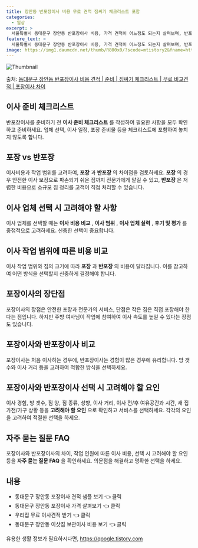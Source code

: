 ```yaml
---
title: 장안동 반포장이사 비용 무료 견적 짐싸기 체크리스트 포함
categories:
  - 일상
excerpt: >
  서울특별시 동대문구 장안동 반포장이사 비용, 가격 견적이 어느정도 되는지 살펴보며, 반포장이사를 준비함에 있어 짐싸기 준비 체크리스트가 무엇인지 보겠습니다. 마지막으로 포장이사와 차이점을 통해 무료 비교견적으로 어떤 것이 더 합리적인 선택인지 공유 드립니다.동대문구 장안동 포장이사 견적 샘플 보기 👈 클릭동대문구 장안동 포장이사 가격 살펴보기 👈 클릭동대문구 장안동 반포장이사 평균 이사 비용평수동대문구 장안동 평균 이사 비용원룸 이사9평 이하 (1톤)30만원~투룸/쓰리룸 이사16평 ~ 20평 (2.5톤)80만원~쓰리룸 이사21평 (5톤) ~110만원~우리집 무료 이사견적 받기 👈 클릭포장 vs 반포장: 어떤 이사 방식을 선택해야 할까?이사비용과 작업 범위를 고려하여 포장과 반포장의 차이를 알아보자...
feature_text: >
  서울특별시 동대문구 장안동 반포장이사 비용, 가격 견적이 어느정도 되는지 살펴보며, 반포장이사를 준비함에 있어 짐싸기 준비 체크리스트가 무엇인지 보겠습니다. 마지막으로 포장이사와 차이점을 통해 무료 비교견적으로 어떤 것이 더 합리적인 선택인지 공유 드립니다.동대문구 장안동 포장이사 견적 샘플 보기 👈 클릭동대문구 장안동 포장이사 가격 살펴보기 👈 클릭동대문구 장안동 반포장이사 평균 이사 비용평수동대문구 장안동 평균 이사 비용원룸 이사9평 이하 (1톤)30만원~투룸/쓰리룸 이사16평 ~ 20평 (2.5톤)80만원~쓰리룸 이사21평 (5톤) ~110만원~우리집 무료 이사견적 받기 👈 클릭포장 vs 반포장: 어떤 이사 방식을 선택해야 할까?이사비용과 작업 범위를 고려하여 포장과 반포장의 차이를 알아보자...
image: https://img1.daumcdn.net/thumb/R800x0/?scode=mtistory2&fname=https%3A%2F%2Fblog.kakaocdn.net%2Fdn%2Fbzx226%2FbtsHbfQduuo%2FID6IlvLiamdIMJs5wrzJK0%2Fimg.webp
---
```


![Thumbnail](https://img1.daumcdn.net/thumb/R800x0/?scode=mtistory2&fname=https%3A%2F%2Fblog.kakaocdn.net%2Fdn%2Fbzx226%2FbtsHbfQduuo%2FID6IlvLiamdIMJs5wrzJK0%2Fimg.webp)

<p>출처: <a href="https://qoogle.tistory.com/9873" rel="dofollow">동대문구 장안동 반포장이사 비용 견적 | 준비 | 짐싸기 체크리스트 | 무료 비교견적 | 포장이사 차이</a> </p>

## 이사 준비 체크리스트

반포장이사를 준비하기 전 **이사 준비 체크리스트** 를 작성하여 필요한 사항을 모두 확인하고 준비하세요. 업체 선택, 이사 일정, 포장
준비물 등을 체크리스트에 포함하여 놓치지 않도록 합니다.

## 포장 vs 반포장

이사비용과 작업 범위를 고려하여, **포장** 과 **반포장** 의 차이점을 검토하세요. **포장** 의 경우 안전한 이사 보장으로 파손되기
쉬운 짐까지 전문가에게 맡길 수 있고, **반포장** 은 저렴한 비용으로 소규모 짐 정리를 고객이 직접 처리할 수 있습니다.

## 이사 업체 선택 시 고려해야 할 사항

이사 업체를 선택할 때는 **이사 비용 비교** , **이사 범위** , **이사 업체 실력** , **후기 및 평가** 를 중점적으로
고려하세요. 신중한 선택이 중요합니다.

## 이사 작업 범위에 따른 비용 비교

이사 작업 범위와 짐의 크기에 따라 **포장** 과 **반포장** 의 비용이 달라집니다. 이를 참고하여 어떤 방식을 선택할지 신중하게
결정해야 합니다.

## 포장이사의 장단점

포장이사의 장점은 안전한 포장과 전문가의 서비스, 단점은 작은 짐은 직접 포장해야 한다는 점입니다. 하지만 주방 여사님이 작업에 참여하여
이사 속도를 높일 수 있다는 장점도 있습니다.

## 포장이사와 반포장이사 비교

포장이사는 처음 이사하는 경우에, 반포장이사는 경험이 많은 경우에 유리합니다. 방 갯수와 이사 거리 등을 고려하여 적합한 방식을 선택하세요.

## 포장이사와 반포장이사 선택 시 고려해야 할 요인

이사 경험, 방 갯수, 짐 양, 짐 종류, 성향, 이사 거리, 이사 전/후 여유공간과 시간, 새 집 가전/가구 상황 등을 **고려해야 할
요인** 으로 확인하고 서비스를 선택하세요. 각각의 요인을 고려하여 적절한 선택을 하세요.

## 자주 묻는 질문 FAQ

포장이사와 반포장이사의 차이, 작업 인원에 따른 이사 비용, 선택 시 고려해야 할 요인 등을 **자주 묻는 질문 FAQ** 을 확인하세요.
의문점을 해결하고 명확한 선택을 하세요.



**내용**  
---  
  
  * 동대문구 장안동 포장이사 견적 샘플 보기 👈 클릭
  * 동대문구 장안동 포장이사 가격 살펴보기 👈 클릭
  * 우리집 무료 이사견적 받기 👈 클릭
  * 동대문구 장안동 이삿짐 보관이사 비용 보기 👈 클릭

 

유용한 생활 정보가 필요하시다면, <a href="https://qoogle.tistory.com" rel="dofollow">https://qoogle.tistory.com</a>


